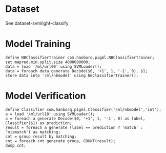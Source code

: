 Dataset
=======

 See dataset-svmlight-classify

Model Training
==============

    define NBClassifierTrainer com.hanborq.pigml.NBClassifierTrainer;
    set mapred.min.split.size 4000000000;
    data = load '/ml/url90' using SVMLoader();
    data = foreach data generate Decode($0, '+1', 1, '-1', 0), $1;
    store data into '/ml/nbmodel' using NBClassifierTrainer();

Model Verification
==================

    define Classifier com.hanborq.pigml.Classifier('/ml/nbmodel','int');
    a = load '/ml/url10' using SVMLoader();
    a = foreach a generate Decode($0, '+1', 1, '-1', 0) as label, Classifier($1) as prediction;
    result = foreach a generate (label == prediction ? 'match' : 'mismatch') as matching;
    cnt = group result by matching;
    cnt = foreach cnt generate group, COUNT(result);
    dump cnt;

